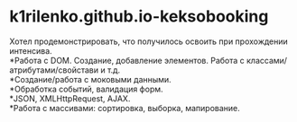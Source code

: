 # k1rilenko.github.io-keksobooking
Хотел продемонстрировать, что получилось освоить при прохождении интенсива.</br> 
*Работа с DOM. Создание, добавление элементов. Работа с классами/атрибутами/свойстави и т.д.</br> 
*Создание/работа с моковыми данными.</br> 
*Обработка событий, валидация форм.</br> 
*JSON, XMLHttpRequest, AJAX.</br> 
*Работа с массивами: сортировка, выборка, мапирование.</br> 
